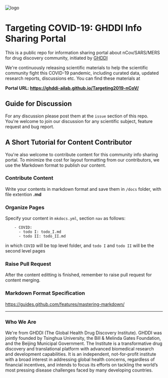 ![logo](http://www.ghddi.org/sites/all/themes/jjh/images/logob@2x.png)
# Targeting COVID-19: GHDDI Info Sharing Portal
This is a public repo for information sharing portal about nCov/SARS/MERS for drug discovery community, initiated by [GHDDI](http://www.ghddi.org)

We're continuously releasing scientific materials to help the scientific community fight this COVID-19 pandemic, including curated data, updated research reports, discussions etc. You can find these materials at   

**Portal URL: https://ghddi-ailab.github.io/Targeting2019-nCoV/**

## Guide for Discussion
For any discussion please post them at the `issue` section of this repo. You're welcome to join our discussion for any scientific subject, feature request and bug report.

## A Short Tutorial for Content Contributor
You're also welcome to contribute content for this community info sharing portal. To minimize the cost for layout formatting from our contributors, we use the Markdown format to publish our content.

### Contribute Content
Write your contents in markdown format and save them in `/docs` folder, with file extention **.md**

### Organize Pages
Specify your content in `mkdocs.yml`, section `nav` as follows:
```
    - COVID:
      - todo I: todo_I.md
      - todo II: todo_II.md
```
in which `COVID` will be top level folder, and `todo I` and `todo II` will be the second level pages

### Raise Pull Request
After the content editting is finished, remember to raise pull request for content merging.

### Markdown Format Specification
https://guides.github.com/features/mastering-markdown/

----
### Who We Are
We're from GHDDI (The Global Health Drug Discovery Institute). GHDDI was jointly founded by Tsinghua University, the Bill & Melinda Gates Foundation, and the Beijing Municipal Government. The Institute is a transformative drug discovery and translational platform with advanced biomedical research and development capabilities. It is an independent, not-for-profit institute with a broad interest in addressing global health concerns, regardless of financial incentives, and intends to focus its efforts on tackling the world’s most pressing disease challenges faced by many developing countries.
